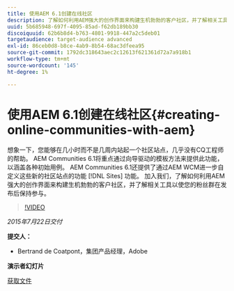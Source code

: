 ```yaml
---
title: 使用AEM 6.1创建在线社区
description: 了解如何利用AEM强大的创作界面来构建生机勃勃的客户社区，并了解相关工具以使您的粉丝群在发布后保持参与。
uuid: 5b685948-697f-4095-85ad-f62db189bb30
discoiquuid: 62b6b8d4-b763-4801-9918-447a2c5deb01
targetaudience: target-audience advanced
exl-id: 86ceb0d8-b8ce-4ab9-8b54-68ac3dfeea95
source-git-commit: 1792dc318643aec2c12613f621361d72a7a918b1
workflow-type: tm+mt
source-wordcount: '145'
ht-degree: 1%

---
```


# 使用AEM 6.1创建在线社区{#creating-online-communities-with-aem}

想象一下，您能够在几小时而不是几周内站起一个社区站点，几乎没有CQ工程师的帮助。 AEM Communities 6.1将重点通过向导驱动的模板方法来提供此功能，以涵盖各种初始用例。 AEM Communities 6.1还提供了通过AEM WCM进一步自定义这些新的社区站点的功能 [!DNL Sites] 功能。 加入我们，了解如何利用AEM强大的创作界面来构建生机勃勃的客户社区，并了解相关工具以使您的粉丝群在发布后保持参与。

>[!VIDEO](https://video.tv.adobe.com/v/19381/?quality=9)

*2015年7月22日交付*

**提交人：**

* Bertrand de Coatpont，集团产品经理，Adobe

**演示者幻灯片**

[获取文件](assets/aem-6-1-communities-gems.pdf)
<!--
[Get back to the Overview](https://helpx.adobe.com/experience-manager/kt/eseminars/gems/aem-index.html)
-->

